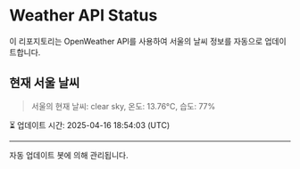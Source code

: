 
# Weather API Status

이 리포지토리는 OpenWeather API를 사용하여 서울의 날씨 정보를 자동으로 업데이트합니다.

## 현재 서울 날씨
> 서울의 현재 날씨: clear sky, 온도: 13.76°C, 습도: 77%

⏳ 업데이트 시간: 2025-04-16 18:54:03 (UTC)

---
자동 업데이트 봇에 의해 관리됩니다.
